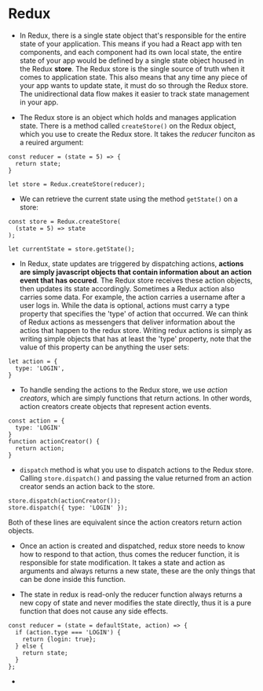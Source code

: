 # Redux

* In Redux, there is a single state object that's responsible for the entire state of your application. This means if you had a React app with ten components, and each component had its own local state, the entire state of your app would be defined by a single state object housed in the Redux **store**. The Redux store is the single source of truth when it comes to application state. This also means that any time any piece of your app wants to update state, it must do so through the Redux store. The unidirectional data flow makes it easier to track state management in your app.

* The Redux store is an object which holds and manages application state. There is a method called `createStore()` on the Redux object, which you use to create the Redux store. It takes the *reducer* funciton as a reuired argument: 

```
const reducer = (state = 5) => {
  return state;
}

let store = Redux.createStore(reducer);
```

* We can retrieve the current state using the method `getState()` on a store: 

```
const store = Redux.createStore(
  (state = 5) => state
);

let currentState = store.getState();
```

* In Redux, state updates are triggered by dispatching actions, **actions are simply javascript objects that contain information about an action event that has occured**. The Redux store receives these action objects, then updates its state accordingly. Sometimes a Redux action also carries some data. For example, the action carries a username after a user logs in. While the data is optional, actions must carry a type property that specifies the 'type' of action that occurred. We can think of Redux actions as messengers that deliver information about the actios that happen to the redux store. Writing redux actions is simply as writing simple objects that has at least the 'type' property, note that the value of this property can be anything the user sets:

```
let action = {
  type: 'LOGIN',
}
```

* To handle sending the actions to the Redux store, we use *action creators*, which are simply functions that return actions. In other words, action creators create objects that represent action events.

```
const action = {
  type: 'LOGIN'
}
function actionCreator() {
  return action;
}
```

* `dispatch` method is what you use to dispatch actions to the Redux store. Calling `store.dispatch()` and passing the value returned from an action creator sends an action back to the store.

```
store.dispatch(actionCreator());
store.dispatch({ type: 'LOGIN' });
```

Both of these lines are equivalent since the action creators return action objects.

* Once an action is created and dispatched, redux store needs to know how to respond to that action, thus comes the reducer function, it is responsible for state modification. It takes a state and action as arguments and always returns a new state, these are the only things that can be done inside this function.

* The state in redux is read-only the reducer function always returns a new copy of state and never modifies the state directly, thus it is a pure function that does not cause any side effects.

```
const reducer = (state = defaultState, action) => {
  if (action.type === 'LOGIN') {
    return {login: true};
  } else {
    return state;
  }
};
```

* 